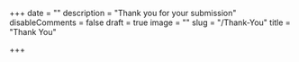 +++
date = ""
description = "Thank you for your submission"
disableComments = false
draft = true
image = ""
slug = "/Thank-You"
title = "Thank You"

+++
